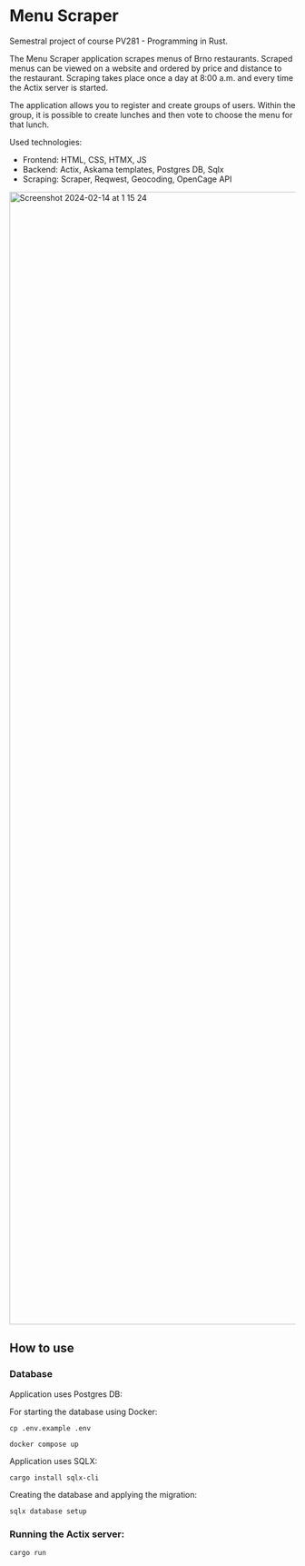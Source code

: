 # Menu Scraper
Semestral project of course PV281 - Programming in Rust.

The Menu Scraper application scrapes menus of Brno restaurants. Scraped menus can be viewed on a website and ordered by price and distance to the restaurant. Scraping takes place once a day at 8:00 a.m. and every time the Actix server is started.

The application allows you to register and create groups of users. Within the group, it is possible to create lunches and then vote to choose the menu for that lunch.

Used technologies:
- Frontend: HTML, CSS, HTMX, JS
- Backend: Actix, Askama templates, Postgres DB, Sqlx
- Scraping: Scraper, Reqwest, Geocoding, OpenCage API

<img width="1994" alt="Screenshot 2024-02-14 at 1 15 24" src="https://github.com/vboucek/menu-scraper/assets/72857024/6a7046f4-6b18-455a-bfd8-372606af5fe6">

## How to use

### Database
Application uses Postgres DB:

For starting the database using Docker:

`
cp .env.example .env
`

`
docker compose up
`

Application uses SQLX:

`
cargo install sqlx-cli
`

Creating the database and applying the migration:

`
sqlx database setup
`

### Running the Actix server:
`
cargo run
`
